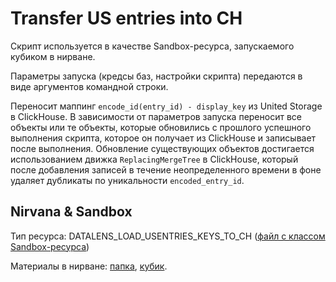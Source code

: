 # Transfer US entries into CH

Скрипт используется в качестве Sandbox-ресурса, запускаемого кубиком в нирване.

Параметры запуска (кредсы баз, настройки скрипта) передаются в виде аргументов командной строки.

Переносит маппинг `encode_id(entry_id) - display_key` из United Storage в ClickHouse. В зависимости от параметров запуска переносит все объекты или те объекты, которые обновились с прошлого успешного выполнения скрипта, которое он получает из ClickHouse и записывает после выполнения. Обновление существующих объектов достигается использованием движка `ReplacingMergeTree` в ClickHouse, который после добавления записей в течение неопределенного времени в фоне удаляет дубликаты по уникальности `encoded_entry_id`.

## Nirvana & Sandbox

Тип ресурса: DATALENS_LOAD_USENTRIES_KEYS_TO_CH ([файл с классом Sandbox-ресурса](https://arcanum.yandex-team.ru/arc_vcs/sandbox/projects/datalens/resources/__init__.py))

Материалы в нирване: [папка](https://reactor.yandex-team.ru/browse?selected=10642289), [кубик](https://nirvana.yandex-team.ru/operation/34cbce66-0603-4958-829b-c25e46d2379a).
